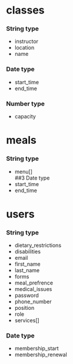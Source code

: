 # classes 
### String type 
 - instructor  
 - location  
 - name 
### Date type
 - start_time  
 - end_time
### Number type  
 - capacity  

# meals  
### String type  
 - menu[]  
##3 Date type  
 - start_time  
 - end_time  

# users  
### String type
 - dietary_restrictions
 - disabilities
 - email
 - first_name
 - last_name
 - forms
 - meal_prefrence
 - medical_issues
 - password
 - phone_number
 - position
 - role
 - services[]
### Date type
 - membership_start
 - membership_renewal
